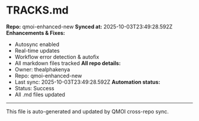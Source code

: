 # TRACKS.md

**Repo:** qmoi-enhanced-new
**Synced at:** 2025-10-03T23:49:28.592Z
**Enhancements & Fixes:**
- Autosync enabled
- Real-time updates
- Workflow error detection & autofix
- All markdown files tracked
**All repo details:**
- Owner: thealphakenya
- Repo: qmoi-enhanced-new
- Last sync: 2025-10-03T23:49:28.592Z
**Automation status:**
- Status: Success
- All .md files updated
---
This file is auto-generated and updated by QMOI cross-repo sync.

